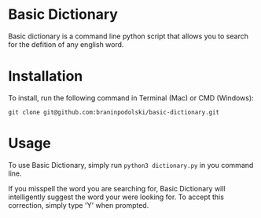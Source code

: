 # Basic Dictionary
Basic dictionary is a command line python script that allows you to search for the defition of any english word.


# Installation
To install, run the following command in Terminal (Mac) or CMD (Windows):

`git clone git@github.com:braninpodolski/basic-dictionary.git`

# Usage
To use Basic Dictionary, simply run `python3 dictionary.py` in you command line.

If you misspell the word you are searching for, Basic Dictionary will intelligently suggest the word your were looking for. To accept this correction, simply type 'Y' when prompted.
